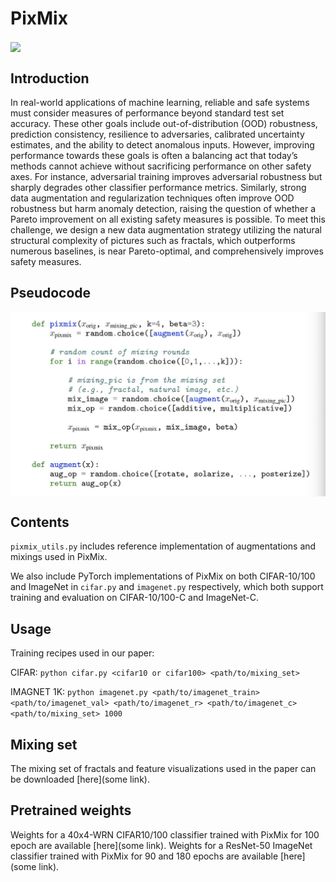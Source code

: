 # PixMix

<img align="center" src="assets/pixmix.png" width="750">

## Introduction

In real-world applications of machine learning, reliable and safe systems must consider
measures of performance beyond standard test set accuracy. These other goals
include out-of-distribution (OOD) robustness, prediction consistency, resilience to
adversaries, calibrated uncertainty estimates, and the ability to detect anomalous
inputs. However, improving performance towards these goals is often a balancing
act that today’s methods cannot achieve without sacrificing performance on other
safety axes. For instance, adversarial training improves adversarial robustness
but sharply degrades other classifier performance metrics. Similarly, strong data
augmentation and regularization techniques often improve OOD robustness but
harm anomaly detection, raising the question of whether a Pareto improvement on
all existing safety measures is possible. To meet this challenge, we design a new
data augmentation strategy utilizing the natural structural complexity of pictures
such as fractals, which outperforms numerous baselines, is near Pareto-optimal,
and comprehensively improves safety measures.


## Pseudocode

<img align="center" src="assets/pixmix_code.png" width="750">

## Contents

`pixmix_utils.py` includes reference implementation of augmentations and mixings used in PixMix.

We also include PyTorch implementations of PixMix on both CIFAR-10/100 and
ImageNet in `cifar.py` and `imagenet.py` respectively, which both support
training and evaluation on CIFAR-10/100-C and ImageNet-C.

## Usage

Training recipes used in our paper:

CIFAR: `python cifar.py <cifar10 or cifar100> <path/to/mixing_set>`

IMAGNET 1K: `python imagenet.py <path/to/imagenet_train> <path/to/imagenet_val> <path/to/imagenet_r> <path/to/imagenet_c> <path/to/mixing_set> 1000`

## Mixing set

The mixing set of fractals and feature visualizations used in the paper can be downloaded
[here](some link).

## Pretrained weights
Weights for a 40x4-WRN CIFAR10/100 classifier trained with PixMix for 100 epoch are available
[here](some link).
Weights for a ResNet-50 ImageNet classifier trained with PixMix for 90 and 180 epochs are available
[here](some link).
